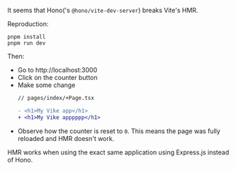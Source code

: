It seems that Hono('s `@hono/vite-dev-server`) breaks Vite's HMR.

Reproduction:

```
pnpm install
pnpm run dev
```

Then:
- Go to http://localhost:3000
- Click on the counter button
- Make some change
  ```diff
  // pages/index/+Page.tsx

  - <h1>My Vike app</h1>
  + <h1>My Vike apppppp</h1>
  ```
- Observe how the counter is reset to `0`. This means the page was fully reloaded and HMR doesn't work.

HMR works when using the exact same application using Express.js instead of Hono.
